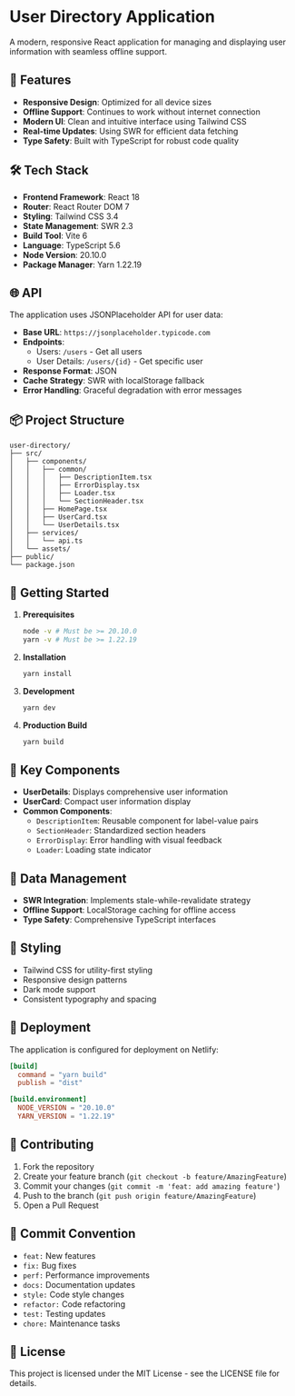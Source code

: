 # User Directory Application

A modern, responsive React application for managing and displaying user information with seamless offline support.

## 🚀 Features

- **Responsive Design**: Optimized for all device sizes
- **Offline Support**: Continues to work without internet connection
- **Modern UI**: Clean and intuitive interface using Tailwind CSS
- **Real-time Updates**: Using SWR for efficient data fetching
- **Type Safety**: Built with TypeScript for robust code quality

## 🛠 Tech Stack

- **Frontend Framework**: React 18
- **Router**: React Router DOM 7
- **Styling**: Tailwind CSS 3.4
- **State Management**: SWR 2.3
- **Build Tool**: Vite 6
- **Language**: TypeScript 5.6
- **Node Version**: 20.10.0
- **Package Manager**: Yarn 1.22.19

## 🌐 API

The application uses JSONPlaceholder API for user data:
- **Base URL**: `https://jsonplaceholder.typicode.com`
- **Endpoints**:
  - Users: `/users` - Get all users
  - User Details: `/users/{id}` - Get specific user
- **Response Format**: JSON
- **Cache Strategy**: SWR with localStorage fallback
- **Error Handling**: Graceful degradation with error messages

## 📦 Project Structure

```
user-directory/
├── src/
│   ├── components/
│   │   ├── common/
│   │   │   ├── DescriptionItem.tsx
│   │   │   ├── ErrorDisplay.tsx
│   │   │   ├── Loader.tsx
│   │   │   └── SectionHeader.tsx
│   │   ├── HomePage.tsx
│   │   ├── UserCard.tsx
│   │   └── UserDetails.tsx
│   ├── services/
│   │   └── api.ts
│   └── assets/
├── public/
└── package.json
```

## 🚀 Getting Started

1. **Prerequisites**
   ```bash
   node -v # Must be >= 20.10.0
   yarn -v # Must be >= 1.22.19
   ```

2. **Installation**
   ```bash
   yarn install
   ```

3. **Development**
   ```bash
   yarn dev
   ```

4. **Production Build**
   ```bash
   yarn build
   ```

## 🧪 Key Components

- **UserDetails**: Displays comprehensive user information
- **UserCard**: Compact user information display
- **Common Components**:
  - `DescriptionItem`: Reusable component for label-value pairs
  - `SectionHeader`: Standardized section headers
  - `ErrorDisplay`: Error handling with visual feedback
  - `Loader`: Loading state indicator

## 🔄 Data Management

- **SWR Integration**: Implements stale-while-revalidate strategy
- **Offline Support**: LocalStorage caching for offline access
- **Type Safety**: Comprehensive TypeScript interfaces

## 🎨 Styling

- Tailwind CSS for utility-first styling
- Responsive design patterns
- Dark mode support
- Consistent typography and spacing

## 🚀 Deployment

The application is configured for deployment on Netlify:

```toml
[build]
  command = "yarn build"
  publish = "dist"

[build.environment]
  NODE_VERSION = "20.10.0"
  YARN_VERSION = "1.22.19"
```

## 🤝 Contributing

1. Fork the repository
2. Create your feature branch (`git checkout -b feature/AmazingFeature`)
3. Commit your changes (`git commit -m 'feat: add amazing feature'`)
4. Push to the branch (`git push origin feature/AmazingFeature`)
5. Open a Pull Request

## 📝 Commit Convention

- `feat:` New features
- `fix:` Bug fixes
- `perf:` Performance improvements
- `docs:` Documentation updates
- `style:` Code style changes
- `refactor:` Code refactoring
- `test:` Testing updates
- `chore:` Maintenance tasks

## 📄 License

This project is licensed under the MIT License - see the LICENSE file for details.

